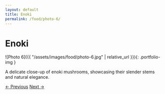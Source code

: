 ```yaml
---
layout: default
title: Enoki
permalink: /food/photo-6/
---
```


# Enoki

![Photo 6]({{ "/assets/images/food/photo-6.jpg" | relative_url }}){: .portfolio-img }
<p class="caption">A delicate close-up of enoki mushrooms, showcasing their slender stems and natural elegance.</p>
<div class="nav-links">
  <a href="{{ '/food/photo-5/' | relative_url }}">&#8592; Previous</a>
  <a href="{{ '/food/photo-7/' | relative_url }}">Next &#8594;</a>
</div>